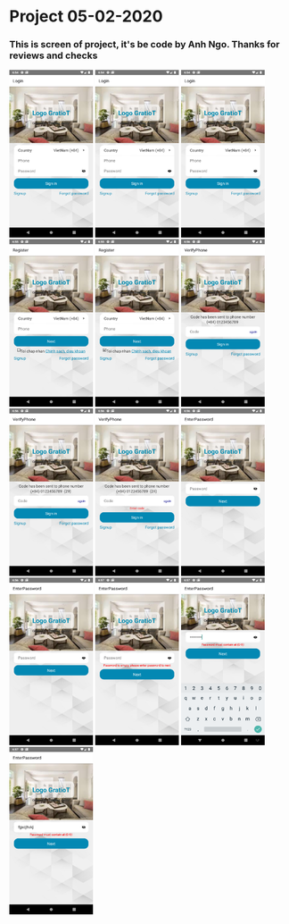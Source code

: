 <!DOCTYPE html>
<html>
<head>
</head>
<body>
<h1>Project 05-02-2020</h1>
<h3> This is screen of project, it's be code by Anh Ngo. Thanks for reviews and checks </h3>
<div class="gallery" >
   <img src="./imageReviews/1.png" alt="Cinque Terre" width="150" height="300">
    <img src="./imageReviews/2.png" alt="Cinque Terre" width="150" height="300">
    <img src="./imageReviews/3.png" alt="Cinque Terre" width="150" height="300">
    <img src="./imageReviews/4.png" alt="Cinque Terre" width="150" height="300">
    <img src="./imageReviews/5.png" alt="Cinque Terre" width="150" height="300">
    <img src="./imageReviews/6.png" alt="Cinque Terre" width="150" height="300">
    <img src="./imageReviews/7.png" alt="Cinque Terre" width="150" height="300">
    <img src="./imageReviews/8.png" alt="Cinque Terre" width="150" height="300">
    <img src="./imageReviews/9.png" alt="Cinque Terre" width="150" height="300">
    <img src="./imageReviews/10.png" alt="Cinque Terre" width="150" height="300">
    <img src="./imageReviews/11.png" alt="Cinque Terre" width="150" height="300">
    <img src="./imageReviews/12.png" alt="Cinque Terre" width="150" height="300">
    <img src="./imageReviews/13.png" alt="Cinque Terre" width="150" height="300">
</div>
</body>
</html>
